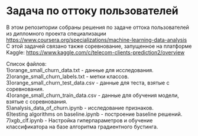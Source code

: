 # Задача по оттоку пользователей
В этом репозитории собраны решения по задаче оттока пользователей из дипломного проекта специализации https://www.coursera.org/specializations/machine-learning-data-analysis</br>
С этой задачей связано также соревнование, запущенное на платформе Kaggle: https://www.kaggle.com/c/telecom-clients-prediction2/overview</br>

Список файлов:</br>
1)orange_small_churn_data.txt - данные для исследования.</br>
2)orange_small_churn_labels.txt - метки классов.</br>
3)orange_small_churn_test_data.csv - данные для теста, взятые с соревнования.</br>
4)orange_small_churn_train_data.csv - данные для обучения модели, взятые с соревнования.</br>
5)analysis_data_of_churn.ipynb - исследование признаков.</br>
6)testing algorithms on baseline.ipynb - построение baseline решений.</br>
7)xgb_clf.ipynb - Настройка гиперпараметров и обучение классификатора на базе алгоритма градиентного бустинга.</br>
